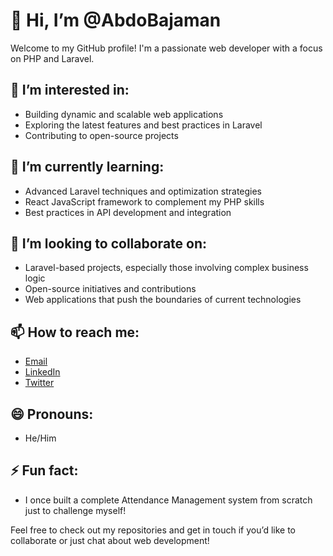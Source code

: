

# 👋 Hi, I’m @AbdoBajaman

Welcome to my GitHub profile! I'm a passionate web developer with a focus on PHP and Laravel. 

## 👀 I’m interested in:
- Building dynamic and scalable web applications
- Exploring the latest features and best practices in Laravel
- Contributing to open-source projects

## 🌱 I’m currently learning:
- Advanced Laravel techniques and optimization strategies
- React JavaScript framework to complement my PHP skills
- Best practices in API development and integration

## 💞️ I’m looking to collaborate on:
- Laravel-based projects, especially those involving complex business logic
- Open-source initiatives and contributions
- Web applications that push the boundaries of current technologies

## 📫 How to reach me:
- [Email](mailto:abdo99669@gmail.com)
- [LinkedIn](https://www.linkedin.com/in/%D8%B9%D8%A8%D8%AF%D8%A7%D9%84%D8%B1%D8%AD%D9%85%D9%86-%D8%B9%D8%A8%D8%AF%D8%A7%D9%84%D9%84%D9%87-1ab97b302/)
- [Twitter](https://x.com/Rendezv76729287)

## 😄 Pronouns:
- He/Him

## ⚡ Fun fact:
- I once built a complete Attendance Management system from scratch  just to challenge myself!

Feel free to check out my repositories and get in touch if you’d like to collaborate or just chat about web development!
```
